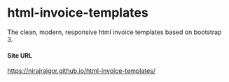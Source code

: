 # html-invoice-templates
The clean, modern, responsive html invoice templates based on bootstrap 3.
#### Site URL
https://nirajrajgor.github.io/html-invoice-templates/